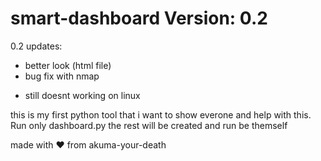 # smart-dashboard Version: 0.2

0.2 updates:
+ better look (html file)
+ bug fix with nmap
- still doesnt working on linux

this is my first python tool that i want to show everone and help with this.
Run only dashboard.py the rest will be created and run be themself

made with ❤️ from akuma-your-death
